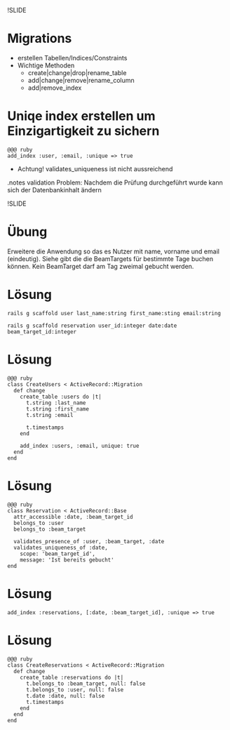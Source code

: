 !SLIDE
# Migrations
  * erstellen Tabellen/Indices/Constraints
  * Wichtige Methoden
    * create|change|drop|rename_table
    * add|change|remove|rename_column
    * add|remove_index

<!SLIDE>
# Uniqe index erstellen um Einzigartigkeit zu sichern

    @@@ ruby
    add_index :user, :email, :unique => true
    
  * Achtung! validates_uniqueness ist nicht aussreichend

.notes validation Problem: Nachdem die Prüfung durchgeführt wurde kann sich der Datenbankinhalt ändern

!SLIDE
# Übung
Erweitere die Anwendung so das es Nutzer mit name, vorname und email (eindeutig). Siehe  gibt die die BeamTargets für bestimmte Tage buchen können. Kein BeamTarget darf am Tag zweimal gebucht werden.

<!SLIDE small>
# Lösung
`rails g scaffold user last_name:string first_name:sting email:string`

`rails g scaffold reservation user_id:integer date:date beam_target_id:integer`

<!SLIDE small>
# Lösung

    @@@ ruby
    class CreateUsers < ActiveRecord::Migration
      def change
        create_table :users do |t|
          t.string :last_name
          t.string :first_name
          t.string :email

          t.timestamps
        end

        add_index :users, :email, unique: true
      end
    end

<!SLIDE small>
# Lösung
    
    @@@ ruby
    class Reservation < ActiveRecord::Base
      attr_accessible :date, :beam_target_id
      belongs_to :user
      belongs_to :beam_target

      validates_presence_of :user, :beam_target, :date
      validates_uniqueness_of :date, 
        scope: 'beam_target_id',
        message: 'Ist bereits gebucht'
    end
    
    
<!SLIDE small>
# Lösung
`add_index :reservations, [:date, :beam_target_id], :unique => true`

<!SLIDE small>
# Lösung

    @@@ ruby
    class CreateReservations < ActiveRecord::Migration
      def change
        create_table :reservations do |t|
          t.belongs_to :beam_target, null: false
          t.belongs_to :user, null: false
          t.date :date, null: false
          t.timestamps
        end
      end
    end
    
